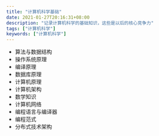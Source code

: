 ```yaml
---
title: "计算机科学基础"
date: 2021-01-27T20:16:31+08:00
description: "记录计算机科学的基础知识，这些是以后的核心竞争力"
tags: ["计算机科学"]
keywords: ["计算机科学"]
---
```


- 算法与数据结构
- 操作系统原理
- 编译原理
- 数据库原理
- 计算机原理
- 计算机架构
- 数学知识
- 计算机网络
- 编程语言与编译器
- 编程范式
- 分布式技术架构
